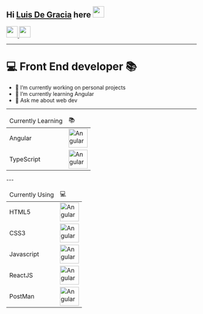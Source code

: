 ## Hi [Luis De Gracia][website] here <img src="https://media.giphy.com/media/hvRJCLFzcasrR4ia7z/giphy.gif" width="30">

<a href="https://twitter.com/Luis_DGracia" target="_blanck" >
  <img src="https://cdn.svgporn.com/logos/twitter.svg" width=30>
</a>
<a href="https://www.linkedin.com/in/luis-degracia" target="_blanck" >
  <img src="https://cdn.svgporn.com/logos/linkedin-icon.svg" width=30>
</a>

---

# 💻 Front End developer 📚 

- 🔭 I’m currently working on personal projects
- 🌱 I’m currently learning Angular
- 💬 Ask me about web dev

---
<table>
  <thead>
    <tr>
      <td>Currently Learning</td>
      <td>📚</td>
    </tr>
  </thead>
  
  <tbody>
    <tr>
      <td>Angular</td>
      <td><img src="https://cdn.svgporn.com/logos/angular-icon.svg" width="50" alt="Angular" ></td>
    </tr>
    <tr>
      <td>TypeScript</td>
      <td><img src="https://cdn.svgporn.com/logos/typescript-icon.svg" width="50" alt="Angular" ></td>
    </tr>
  </tbody>
</table>
---

<table>
  <thead>
    <tr>
      <td>Currently Using</td>
      <td>💻</td>
    </tr>
  </thead>
  
  <tbody>
    <tr>
      <td>HTML5</td>
      <td><img src="https://cdn.svgporn.com/logos/html-5.svg" width="50" alt="Angular" ></td>
    </tr>
    <tr>
      <td>CSS3</td>
      <td><img src="https://cdn.svgporn.com/logos/css-3.svg" width="50" alt="Angular" ></td>
    </tr>
    <tr>
      <td>Javascript</td>
      <td><img src="https://cdn.svgporn.com/logos/javascript.svg" width="50" alt="Angular" ></td>
    </tr>
    <tr>
      <td>ReactJS</td>
      <td><img src="https://cdn.svgporn.com/logos/react.svg" width="50" alt="Angular" ></td>
    </tr>
    <tr>
      <td>PostMan</td>
      <td><img src="https://cdn.svgporn.com/logos/postman.svg" width="50" alt="Angular" ></td>
    </tr>
  </tbody>
</table>


<!-- LINKS -->

[website]: (https://luisdgracia.github.io/portfolio2/)

